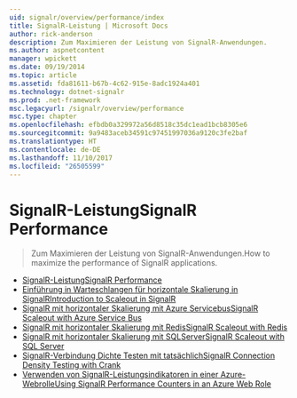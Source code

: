 ```yaml
---
uid: signalr/overview/performance/index
title: SignalR-Leistung | Microsoft Docs
author: rick-anderson
description: Zum Maximieren der Leistung von SignalR-Anwendungen.
ms.author: aspnetcontent
manager: wpickett
ms.date: 09/19/2014
ms.topic: article
ms.assetid: fda81611-b67b-4c62-915e-8adc1924a401
ms.technology: dotnet-signalr
ms.prod: .net-framework
msc.legacyurl: /signalr/overview/performance
msc.type: chapter
ms.openlocfilehash: efbdb0a329972a56d8518c35dc1ead1bcb8305e6
ms.sourcegitcommit: 9a9483aceb34591c97451997036a9120c3fe2baf
ms.translationtype: HT
ms.contentlocale: de-DE
ms.lasthandoff: 11/10/2017
ms.locfileid: "26505599"
---
```

<a name="signalr-performance"></a><span data-ttu-id="76324-103">SignalR-Leistung</span><span class="sxs-lookup"><span data-stu-id="76324-103">SignalR Performance</span></span>
====================
> <span data-ttu-id="76324-104">Zum Maximieren der Leistung von SignalR-Anwendungen.</span><span class="sxs-lookup"><span data-stu-id="76324-104">How to maximize the performance of SignalR applications.</span></span>


- [<span data-ttu-id="76324-105">SignalR-Leistung</span><span class="sxs-lookup"><span data-stu-id="76324-105">SignalR Performance</span></span>](signalr-performance.md)
- [<span data-ttu-id="76324-106">Einführung in Warteschlangen für horizontale Skalierung in SignalR</span><span class="sxs-lookup"><span data-stu-id="76324-106">Introduction to Scaleout in SignalR</span></span>](scaleout-in-signalr.md)
- [<span data-ttu-id="76324-107">SignalR mit horizontaler Skalierung mit Azure Servicebus</span><span class="sxs-lookup"><span data-stu-id="76324-107">SignalR Scaleout with Azure Service Bus</span></span>](scaleout-with-windows-azure-service-bus.md)
- [<span data-ttu-id="76324-108">SignalR mit horizontaler Skalierung mit Redis</span><span class="sxs-lookup"><span data-stu-id="76324-108">SignalR Scaleout with Redis</span></span>](scaleout-with-redis.md)
- [<span data-ttu-id="76324-109">SignalR mit horizontaler Skalierung mit SQLServer</span><span class="sxs-lookup"><span data-stu-id="76324-109">SignalR Scaleout with SQL Server</span></span>](scaleout-with-sql-server.md)
- [<span data-ttu-id="76324-110">SignalR-Verbindung Dichte Testen mit tatsächlich</span><span class="sxs-lookup"><span data-stu-id="76324-110">SignalR Connection Density Testing with Crank</span></span>](signalr-connection-density-testing-with-crank.md)
- [<span data-ttu-id="76324-111">Verwenden von SignalR-Leistungsindikatoren in einer Azure-Webrolle</span><span class="sxs-lookup"><span data-stu-id="76324-111">Using SignalR Performance Counters in an Azure Web Role</span></span>](using-signalr-performance-counters-in-an-azure-web-role.md)
